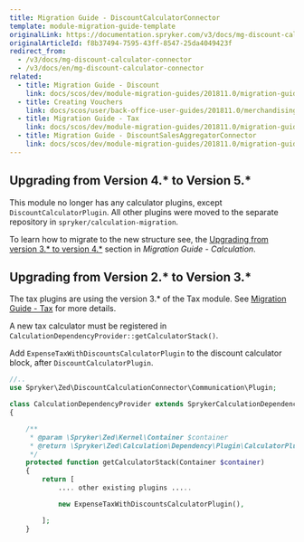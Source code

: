 ```yaml
---
title: Migration Guide - DiscountCalculatorConnector
template: module-migration-guide-template
originalLink: https://documentation.spryker.com/v3/docs/mg-discount-calculator-connector
originalArticleId: f8b37494-7595-43ff-8547-25da4049423f
redirect_from:
  - /v3/docs/mg-discount-calculator-connector
  - /v3/docs/en/mg-discount-calculator-connector
related:
  - title: Migration Guide - Discount
    link: docs/scos/dev/module-migration-guides/201811.0/migration-guide-discount.html
  - title: Creating Vouchers
    link: docs/scos/user/back-office-user-guides/201811.0/merchandising/discount/creating-vouchers.html
  - title: Migration Guide - Tax
    link: docs/scos/dev/module-migration-guides/201811.0/migration-guide-tax.html
  - title: Migration Guide - DiscountSalesAggregatorConnector
    link: docs/scos/dev/module-migration-guides/201811.0/migration-guide-discountsalesaggregatorconnector.html
---
```


## Upgrading from Version 4.* to Version 5.*
This module no longer has any calculator plugins, except  `DiscountCalculatorPlugin`. All other plugins were moved to the separate repository in `spryker/calculation-migration`.

To learn how to migrate to the new structure see, the [Upgrading from version 3.* to version 4.*](/docs/scos/dev/module-migration-guides/{{page.version}}/migration-guide-calculation.html#upgrading-from-version-3---to-version-4--) section in *Migration Guide - Calculation*.

## Upgrading from Version 2.* to Version 3.*

The tax plugins are using the version 3.* of the Tax module. See [Migration Guide - Tax](/docs/scos/dev/module-migration-guides/{{page.version}}/migration-guide-tax.html) for more details. 

A new tax calculator must be registered in  `CalculationDependencyProvider::getCalculatorStack()`.

Add `ExpenseTaxWithDiscountsCalculatorPlugin` to the discount calculator block, after `DiscountCalculatorPlugin`.

```php
//..
use Spryker\Zed\DiscountCalculationConnector\Communication\Plugin;

class CalculationDependencyProvider extends SprykerCalculationDependencyProvider
{

    /**
     * @param \Spryker\Zed\Kernel\Container $container
     * @return \Spryker\Zed\Calculation\Dependency\Plugin\CalculatorPluginInterface[]
     */
    protected function getCalculatorStack(Container $container)
    {
        return [
            .... other existing plugins .....

            new ExpenseTaxWithDiscountsCalculatorPlugin(),

        ];
    }
```

